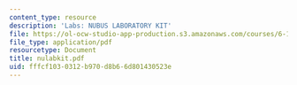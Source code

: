 ```yaml
---
content_type: resource
description: 'Labs: NUBUS LABORATORY KIT'
file: https://ol-ocw-studio-app-production.s3.amazonaws.com/courses/6-111-introductory-digital-systems-laboratory-fall-2002/fffcf1030312b970d8b66d801430523e_nulabkit.pdf
file_type: application/pdf
resourcetype: Document
title: nulabkit.pdf
uid: fffcf103-0312-b970-d8b6-6d801430523e
---
```

